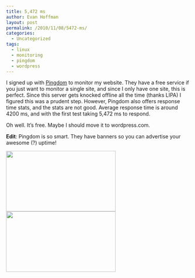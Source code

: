 ```yaml
---
title: 5,472 ms
author: Evan Hoffman
layout: post
permalink: /2010/11/08/5472-ms/
categories:
  - Uncategorized
tags:
  - linux
  - monitoring
  - pingdom
  - wordpress
---
```

I signed up with <a href="http://www.pingdom.com/" onclick="_gaq.push(['_trackEvent', 'outbound-article', 'http://www.pingdom.com/', 'Pingdom']);" >Pingdom</a> to monitor my website. They have a free service if you just want to monitor a single site, and since I only have one site, this is perfect. Since this server gets knocked offline all the time (thanks LIPA) I figured this was a prudent step. However, Pingdom also offers response time stats, and the stats are not good. Average response time is around 4200 ms, and with the first test taking 5,472 ms to respond.

Oh well. It&#8217;s free. Maybe I should move it to wordpress.com.

**Edit**: Pingdom is so smart. They have banners so you can advertise your awesome (?) uptime!

<img src="http://share.pingdom.com/banners/f433f86c" width="300" height="165" />

<img src="http://share.pingdom.com/banners/bed0a3d6" width="300" height="165" />